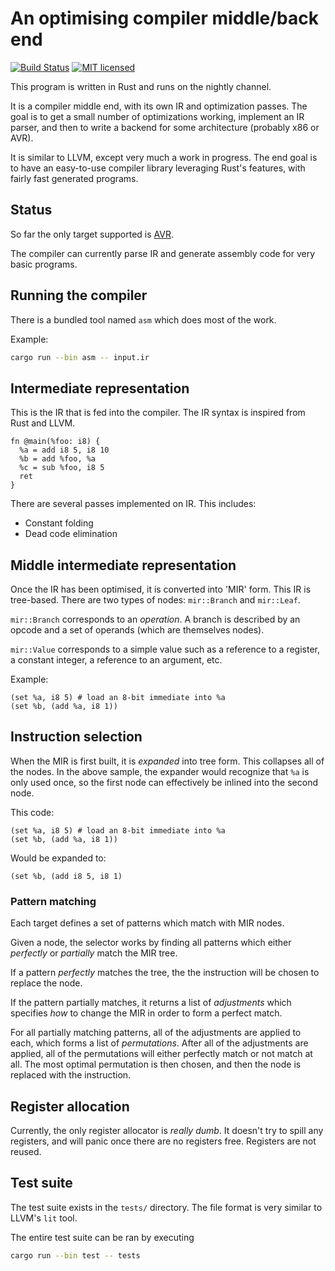 # An optimising compiler middle/back end

[![Build Status](https://travis-ci.org/dylanmckay/compiler.svg)](https://travis-ci.org/dylanmckay/compiler)
[![MIT licensed](https://img.shields.io/badge/license-MIT-blue.svg)](./LICENSE)

This program is written in Rust and runs on the nightly channel.

It is a compiler middle end, with its own IR and optimization passes. The goal
is to get a small number of optimizations working, implement an IR parser, and
then to write a backend for some architecture (probably x86 or AVR).

It is similar to LLVM, except very much a work in progress. The end goal is
to have an easy-to-use compiler library leveraging Rust's features, with
fairly fast generated programs.

## Status

So far the only target supported is [AVR](https://en.wikipedia.org/wiki/Atmel_AVR).

The compiler can currently parse IR and generate assembly code for very basic
programs.

## Running the compiler

There is a bundled tool named `asm` which does most of the work.

Example:

``` bash
cargo run --bin asm -- input.ir
```

## Intermediate representation

This is the IR that is fed into the compiler.
The IR syntax is inspired from Rust and LLVM.

```
fn @main(%foo: i8) {
  %a = add i8 5, i8 10
  %b = add %foo, %a
  %c = sub %foo, i8 5
  ret
}
```

There are several passes implemented on IR. This includes:

* Constant folding
* Dead code elimination

## Middle intermediate representation

Once the IR has been optimised, it is converted into 'MIR' form. This IR is
tree-based. There are two types of nodes: `mir::Branch` and `mir::Leaf`.

`mir::Branch` corresponds to an _operation_. A branch is described by an opcode
and a set of operands (which are themselves nodes).

`mir::Value` corresponds to a simple value such as a reference to a register, a constant
integer, a reference to an argument, etc.

Example:

```
(set %a, i8 5) # load an 8-bit immediate into %a
(set %b, (add %a, i8 1))
```

## Instruction selection

When the MIR is first built, it is _expanded_ into tree form. This collapses
all of the nodes. In the above sample, the expander would recognize that `%a`
is only used once, so the first node can effectively be inlined into the second node.

This code:

```
(set %a, i8 5) # load an 8-bit immediate into %a
(set %b, (add %a, i8 1))
```

Would be expanded to:


```
(set %b, (add i8 5, i8 1)
```

### Pattern matching

Each target defines a set of patterns which match with MIR nodes.

Given a node, the selector works by finding all patterns which either _perfectly_ or
_partially_ match the MIR tree.

If a pattern _perfectly_ matches the tree, the the instruction will be chosen to replace
the node.

If the pattern partially matches, it returns a list of _adjustments_ which specifies _how_ to
change the MIR in order to form a perfect match.

For all partially matching patterns, all of the adjustments are applied to each, which forms
a list of _permutations_. After all of the adjustments are applied, all of the permutations will
either perfectly match or not match at all. The most optimal permutation is then chosen, and then
the node is replaced with the instruction.

## Register allocation

Currently, the only register allocator is _really dumb_. It doesn't try to spill any
registers, and will panic once there are no registers free. Registers are not reused.

## Test suite

The test suite exists in the `tests/` directory. The file format is very similar to LLVM's
`lit` tool.

The entire test suite can be ran by executing

``` bash
cargo run --bin test -- tests
```

